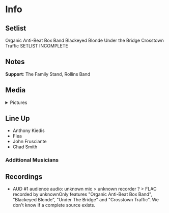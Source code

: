 # Info

## Setlist

Organic Anti-Beat Box Band
Blackeyed Blonde
Under the Bridge
Crosstown Traffic
SETLIST INCOMPLETE

## Notes

**Support**: The Family Stand, Rollins Band

## Media 

<details>
  <summary>Pictures</summary>
  <!--<img alt="Setlist" title="Setlist" src="_.jpg" height="200" />
  <img alt="Clipping" title="Clipping" src="_.jpg" height="200" />
  <img alt="Flyer" title="Flyer" src="_.jpg" height="200" />-->
</details>

## Line Up

* Anthony Kiedis
* Flea
* John Frusciante
* Chad Smith

### Additional Musicians

## Recordings

* AUD #1 audience audio: unknown mic > unknown recorder ? > FLAC recorded by unknownOnly features "Organic Anti-Beat Box Band", "Blackeyed Blonde", "Under The Bridge" and "Crosstown Traffic". We don't know if a complete source exists.
